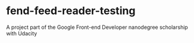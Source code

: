 # fend-feed-reader-testing
A project part of the Google Front-end Developer nanodegree scholarship with Udacity
